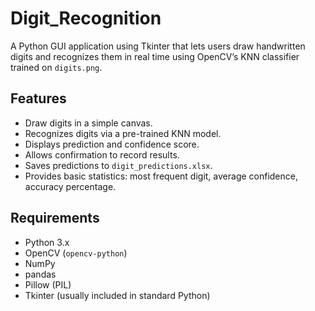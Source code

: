 # Digit_Recognition
A Python GUI application using Tkinter that lets users draw handwritten digits and recognizes them in real time using OpenCV’s KNN classifier trained on `digits.png`.

## Features
- Draw digits in a simple canvas.
- Recognizes digits via a pre-trained KNN model.
- Displays prediction and confidence score.
- Allows confirmation to record results.
- Saves predictions to `digit_predictions.xlsx`.
- Provides basic statistics: most frequent digit, average confidence, accuracy percentage.

## Requirements
- Python 3.x
- OpenCV (`opencv-python`)
- NumPy
- pandas
- Pillow (PIL)
- Tkinter (usually included in standard Python)
